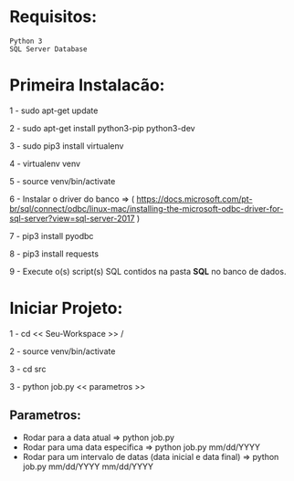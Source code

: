 # Requisitos:

```
Python 3
SQL Server Database
```

# Primeira Instalacão:

1 - sudo apt-get update

2 - sudo apt-get install python3-pip python3-dev

3 - sudo pip3 install virtualenv

4 - virtualenv venv

5 - source venv/bin/activate

6 - Instalar o driver do banco => ( https://docs.microsoft.com/pt-br/sql/connect/odbc/linux-mac/installing-the-microsoft-odbc-driver-for-sql-server?view=sql-server-2017 )

7 - pip3 install pyodbc

8 - pip3 install requests

9 - Execute o(s) script(s) SQL contidos na pasta **SQL** no banco de dados.


# Iniciar Projeto:

1 - cd << Seu-Workspace >> /

2 - source venv/bin/activate

3 - cd src

3 - python job.py << parametros >>

## Parametros:
- Rodar para a data atual => python job.py
- Rodar para uma data especifica  => python job.py mm/dd/YYYY
- Rodar para um intervalo de datas (data inicial e data final)  => python job.py mm/dd/YYYY mm/dd/YYYY
